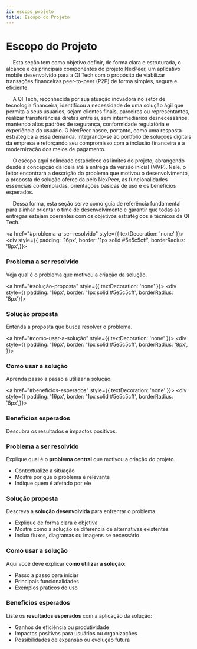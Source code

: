 ```yaml
---
id: escopo_projeto
title: Escopo do Projeto
---
```


# Escopo do Projeto

&emsp; Esta seção tem como objetivo definir, de forma clara e estruturada, o alcance e os principais componentes do projeto NexPeer, um aplicativo mobile desenvolvido para a QI Tech com o propósito de viabilizar transações financeiras peer-to-peer (P2P) de forma simples, segura e eficiente.

&emsp; A QI Tech, reconhecida por sua atuação inovadora no setor de tecnologia financeira, identificou a necessidade de uma solução ágil que permita a seus usuários, sejam clientes finais, parceiros ou representantes, realizar transferências diretas entre si, sem intermediários desnecessários, mantendo altos padrões de segurança, conformidade regulatória e experiência do usuário. O NexPeer nasce, portanto, como uma resposta estratégica a essa demanda, integrando-se ao portfólio de soluções digitais da empresa e reforçando seu compromisso com a inclusão financeira e a modernização dos meios de pagamento.

&emsp; O escopo aqui delineado estabelece os limites do projeto, abrangendo desde a concepção da ideia até a entrega da versão inicial (MVP). Nele, o leitor encontrará a descrição do problema que motivou o desenvolvimento, a proposta de solução oferecida pelo NexPeer, as funcionalidades essenciais contempladas, orientações básicas de uso e os benefícios esperados.

&emsp; Dessa forma, esta seção serve como guia de referência fundamental para alinhar orientar o time de desenvolvimento e garantir que todas as entregas estejam coerentes com os objetivos estratégicos e técnicos da QI Tech.

<div style={{ display: 'grid', gridTemplateColumns: '1fr 1fr', gap: '16px' }}>
  
  <a href="#problema-a-ser-resolvido" style={{ textDecoration: 'none' }}>
    <div style={{ padding: '16px', border: '1px solid #5e5c5cff', borderRadius: '8px',}}>
      <h3>Problema a ser resolvido</h3>
      <p>Veja qual é o problema que motivou a criação da solução.</p>
    </div>
  </a>
  
  <a href="#solução-proposta" style={{ textDecoration: 'none' }}>
    <div style={{ padding: '16px', border: '1px solid #5e5c5cff', borderRadius: '8px'}}>
      <h3>Solução proposta</h3>
      <p>Entenda a proposta que busca resolver o problema.</p>
    </div>
  </a>
  
  <a href="#como-usar-a-solução" style={{ textDecoration: 'none' }}>
    <div style={{ padding: '16px', border: '1px solid #5e5c5cff', borderRadius: '8px',  }}>
      <h3>Como usar a solução</h3>
      <p>Aprenda passo a passo a utilizar a solução.</p>
    </div>
  </a>
  
  <a href="#benefícios-esperados" style={{ textDecoration: 'none' }}>
    <div style={{ padding: '16px', border: '1px solid #5e5c5cff', borderRadius: '8px',}}>
      <h3>Benefícios esperados</h3>
      <p>Descubra os resultados e impactos positivos.</p>
    </div>
  </a>

</div>

### Problema a ser resolvido

Explique qual é o **problema central** que motivou a criação do projeto.  
- Contextualize a situação  
- Mostre por que o problema é relevante  
- Indique quem é afetado por ele  

### Solução proposta

Descreva a **solução desenvolvida** para enfrentar o problema.  
- Explique de forma clara e objetiva  
- Mostre como a solução se diferencia de alternativas existentes  
- Inclua fluxos, diagramas ou imagens se necessário  

### Como usar a solução

Aqui você deve explicar **como utilizar a solução**:  
- Passo a passo para iniciar  
- Principais funcionalidades  
- Exemplos práticos de uso  

### Benefícios esperados

Liste os **resultados esperados** com a aplicação da solução:  
- Ganhos de eficiência ou produtividade  
- Impactos positivos para usuários ou organizações  
- Possibilidades de expansão ou evolução futura  
